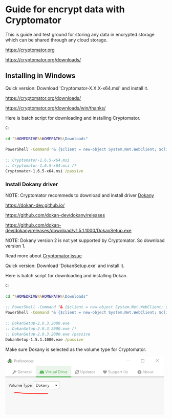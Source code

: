 # Guide for encrypt data with Cryptomator
This is guide and test ground for storing any data in encrypted storage which can be shared through any cloud storage.

  https://cryptomator.org

  https://cryptomator.org/downloads/


## Installing in Windows

Quick version:
Download 'Cryptomator-X.X.X-x64.msi' and install it.

  https://cryptomator.org/downloads/

  https://cryptomator.org/downloads/win/thanks/

Here is batch script for downloading and installing Cryptomator.

```bat
C:

cd "%HOMEDRIVE%%HOMEPATH%\Downloads"

PowerShell -Command "& {$client = new-object System.Net.WebClient; $client.DownloadFile('https://github.com/cryptomator/cryptomator/releases/download/1.6.5/Cryptomator-1.6.5-x64.msi','.\Cryptomator-1.6.5-x64.msi')}"

:: Cryptomator-1.6.5-x64.msi
:: Cryptomator-1.6.5-x64.msi /?
Cryptomator-1.6.5-x64.msi /passive
```


### Install Dokany driver
NOTE: Cryptomator recommeds to download and install driver [Dokany](https://github.com/dokan-dev/dokany/releases)

  https://dokan-dev.github.io/

  https://github.com/dokan-dev/dokany/releases

  https://github.com/dokan-dev/dokany/releases/download/v1.5.1.1000/DokanSetup.exe


NOTE: Dokany version 2 is not yet supported by Cryptomator. So download version 1.

Read more about [Cryptomator issue](https://github.com/cryptomator/cryptomator/issues/2001)

Quick version:
Download 'DokanSetup.exe' and install it.

Here is batch script for downloading and installing Dokan.

```bat
C:

cd "%HOMEDRIVE%%HOMEPATH%\Downloads"

:: PowerShell -Command "& {$client = new-object System.Net.WebClient; $client.DownloadFile('https://github.com/dokan-dev/dokany/releases/download/v2.0.3.2000/DokanSetup.exe','.\DokanSetup-2.0.3.2000.exe')}"
PowerShell -Command "& {$client = new-object System.Net.WebClient; $client.DownloadFile('https://github.com/dokan-dev/dokany/releases/download/v1.5.1.1000/DokanSetup.exe','.\DokanSetup-1.5.1.1000.exe')}"

:: DokanSetup-2.0.3.2000.exe
:: DokanSetup-2.0.3.2000.exe /?
:: DokanSetup-2.0.3.2000.exe /passive
DokanSetup-1.5.1.1000.exe /passive
```

Make sure Dokany is selected as the volume type for Cryptomator.

![Select volume type Dokany](Select-volume-type.png)




